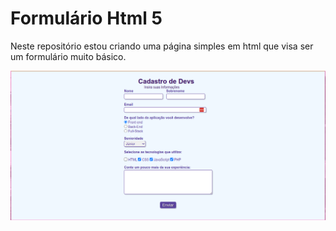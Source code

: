 # Formulário Html 5

Neste repositório estou criando uma página simples em html que visa ser um formulário muito básico.

![Screenshot](./2023-04-16_13-28.png)
